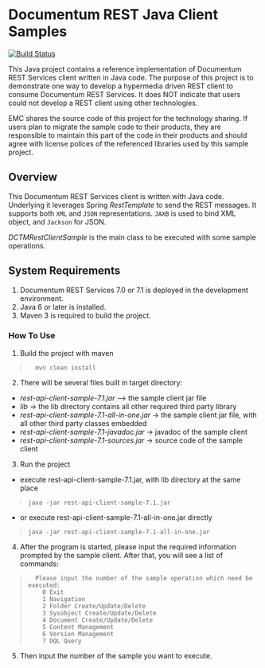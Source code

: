 Documentum REST Java Client Samples
=========

[![Build Status](https://travis-ci.org/Enterprise-Content-Management/documentum-rest-client-java.svg?branch=master)](https://travis-ci.org/Enterprise-Content-Management/documentum-rest-client-java)

This Java project contains a reference implementation of Documentum REST Services client written in Java code. The
purpose of this project is to demonstrate one way to develop a hypermedia driven REST client to consume Documentum
REST Services. It does NOT indicate that users could not develop a REST client using other technologies.

EMC shares the source code of this project for the technology sharing. If users plan to migrate the sample code to their
 products, they are responsible to maintain this part of the code in their products and should agree with license polices
  of the referenced libraries used by this sample project.


## Overview
This Documentum REST Services client is written with Java code. Underlying it leverages Spring *RestTemplate* to send
the REST messages. It supports both `XML` and `JSON` representations. `JAXB` is used to bind XML object, and `Jackson`
for JSON.

*DCTMRestClientSample* is the main class to be executed with some sample operations.

## System Requirements
1. Documentum REST Services 7.0 or 7.1 is deployed in the development environment.
2. Java 6 or later is installed.
3. Maven 3 is required to build the project.

### How To Use
1. Build the project with maven
>       mvn clean install

2. There will be several files built in target directory:
* *rest-api-client-sample-7.1.jar* --> the sample client jar file
* *lib* -> the lib directory contains all other required third party library
* *rest-api-client-sample-7.1-all-in-one.jar* -> the sample client jar file, with all other third party classes embedded
* *rest-api-client-sample-7.1-javadoc.jar* -> javadoc of the sample client
* *rest-api-client-sample-7.1-sources.jar* -> source code of the sample client
   
3. Run the project
* execute rest-api-client-sample-7.1.jar, with lib directory at the same place
>     java -jar rest-api-client-sample-7.1.jar
   
* or execute rest-api-client-sample-7.1-all-in-one.jar directly
>     java -jar rest-api-client-sample-7.1-all-in-one.jar
   
4. After the program is started, please input the required information prompted by the sample client. After that, you
will see a list of commands:
>    	Please input the number of the sample operation which need be executed:
>    	  0 Exit
>    	  1 Navigation
>    	  2 Folder Create/Update/Delete
>    	  3 Sysobject Create/Update/Delete
>    	  4 Document Create/Update/Delete
>    	  5 Content Management
>    	  6 Version Management
>    	  7 DQL Query

5. Then input the number of the sample you want to execute.
